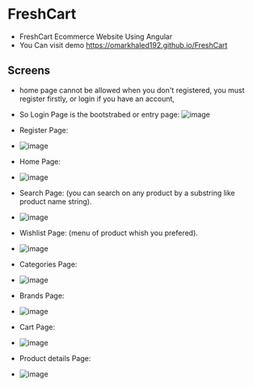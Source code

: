 # FreshCart
- FreshCart Ecommerce Website Using Angular
- You Can visit demo  https://omarkhaled192.github.io/FreshCart

## Screens
- home page cannot be allowed when you don't registered, you must register firstly, or login if you have an account,
- So Login Page is the bootstrabed or entry page:
![image](https://github.com/OmarKhaled192/FreshCart/assets/94392724/ba441410-1cd6-420e-a3b8-37b06c524ed4)

- Register Page:
- ![image](https://github.com/OmarKhaled192/FreshCart/assets/94392724/e41a4bb1-0871-4035-a690-acec0ad070a6)

- Home Page:
- ![image](https://github.com/OmarKhaled192/FreshCart/assets/94392724/1afa62c4-853a-49f6-b3a8-bd7499b0ad48)

- Search Page: (you can search on any product by a substring like product name string).
- ![image](https://github.com/OmarKhaled192/FreshCart/assets/94392724/5ad2ef9d-9257-48ab-9f81-b137eb9f8a20)

- Wishlist Page: (menu of product whish you prefered).
- ![image](https://github.com/OmarKhaled192/FreshCart/assets/94392724/b2e91b26-399e-4faa-b941-2a032db53bcd)

- Categories Page:
- ![image](https://github.com/OmarKhaled192/FreshCart/assets/94392724/0b510da7-2ffe-47df-be08-32acd57401f7)

- Brands Page:
- ![image](https://github.com/OmarKhaled192/FreshCart/assets/94392724/0bb7cb6f-b67f-4d53-88f1-94effc023aba)

- Cart Page: 
- ![image](https://github.com/OmarKhaled192/FreshCart/assets/94392724/0fe2f522-4ac3-40ef-9422-e8e8c60121b1)

- Product details Page:
- ![image](https://github.com/OmarKhaled192/FreshCart/assets/94392724/143e02fe-b26e-4395-a8d8-14abdacce516)

